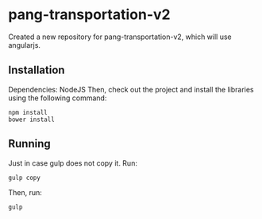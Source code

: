 # pang-transportation-v2
Created a new repository for pang-transportation-v2, which will use angularjs.

## Installation
Dependencies: NodeJS
Then, check out the project and install the libraries using the following command:

    npm install
    bower install

## Running

Just in case gulp does not copy it. Run:

    gulp copy

Then, run:

    gulp


